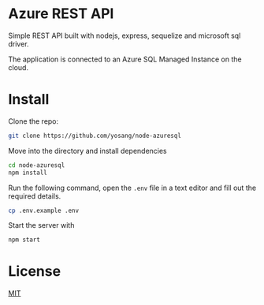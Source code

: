 # Azure REST API
Simple REST API built with nodejs, express, sequelize and microsoft sql driver.

The application is connected to an Azure SQL Managed Instance on the cloud.

# Install
Clone the repo:
```sh
git clone https://github.com/yosang/node-azuresql
```

Move into the directory and install dependencies
```sh
cd node-azuresql
npm install
```

Run the following command, open the `.env` file in a text editor and fill out the required details.
```sh
cp .env.example .env
```

Start the server with
```sh
npm start
```

# License
[MIT](LICENSE)
